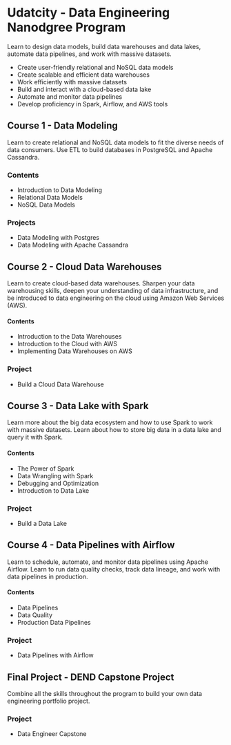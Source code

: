 # Udatcity - Data Engineering Nanodgree Program
Learn to design data models, build data warehouses and data lakes, automate data pipelines, and work with massive datasets.

* Create user-friendly relational and NoSQL data models
* Create scalable and efficient data warehouses
* Work efficiently with massive datasets
* Build and interact with a cloud-based data lake
* Automate and monitor data pipelines
* Develop proficiency in Spark, Airflow, and AWS tools


## Course 1 - Data Modeling
Learn to create relational and NoSQL data models to fit the diverse needs of data consumers. Use ETL to build databases in PostgreSQL and Apache Cassandra.

### Contents
* Introduction to Data Modeling
* Relational Data Models
* NoSQL Data Models

### Projects
* Data Modeling with Postgres
* Data Modeling with Apache Cassandra


## Course 2 - Cloud Data Warehouses
Learn to create cloud-based data warehouses. Sharpen your data warehousing skills, deepen your understanding of data infrastructure, and be introduced to data engineering on the cloud using Amazon Web Services (AWS).

#### Contents
* Introduction to the Data Warehouses
* Introduction to the Cloud with AWS
* Implementing Data Warehouses on AWS

### Project
* Build a Cloud Data Warehouse


## Course 3 - Data Lake with Spark
Learn more about the big data ecosystem and how to use Spark to work with massive datasets. Learn about how to store big data in a data lake and query it with Spark.

#### Contents
* The Power of Spark
* Data Wrangling with Spark
* Debugging and Optimization
* Introduction to Data Lake

### Project
* Build a Data Lake


## Course 4 - Data Pipelines with Airflow
Learn to schedule, automate, and monitor data pipelines using Apache Airflow. Learn to run data quality checks, track data lineage, and work with data pipelines in production.

#### Contents
* Data Pipelines
* Data Quality
* Production Data Pipelines

### Project
* Data Pipelines with Airflow


## Final Project - DEND Capstone Project
Combine all the skills throughout the program to build your own data engineering portfolio project.

### Project
* Data Engineer Capstone
